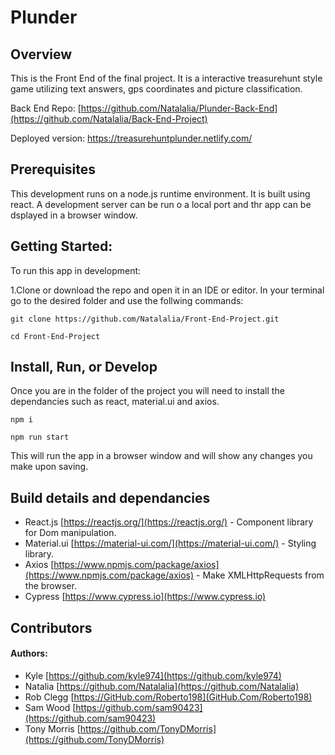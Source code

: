 # Plunder

## Overview

This is the Front End of the final project. It is a interactive treasurehunt style game utilizing text answers, gps coordinates and picture classification.

Back End Repo: [https://github.com/Natalalia/Plunder-Back-End](https://github.com/Natalalia/Back-End-Project)

Deployed version: https://treasurehuntplunder.netlify.com/

## Prerequisites

This development runs on a node.js runtime environment. It is built using react. A development server can be run o a local port and thr app can be dsplayed in a browser window.

## Getting Started:

To run this app in development:

1.Clone or download the repo and open it in an IDE or editor. In your terminal go to the desired folder and use the follwing commands:

```
git clone https://github.com/Natalalia/Front-End-Project.git

cd Front-End-Project

```

## Install, Run, or Develop

Once you are in the folder of the project you will need to install the dependancies such as react, material.ui and axios.

```
npm i

npm run start
```

This will run the app in a browser window and will show any changes you make upon saving.

## Build details and dependancies

- React.js [https://reactjs.org/](https://reactjs.org/) - Component library for Dom manipulation.
- Material.ui [https://material-ui.com/](https://material-ui.com/) - Styling library.
- Axios [https://www.npmjs.com/package/axios](https://www.npmjs.com/package/axios) - Make XMLHttpRequests from the browser.
- Cypress [https://www.cypress.io](https://www.cypress.io)

## Contributors

#### Authors:

- Kyle [https://github.com/kyle974](https://github.com/kyle974)
- Natalia [https://github.com/Natalalia](https://github.com/Natalalia)
- Rob Clegg [https://GitHub.com/Roberto198](GitHub.Com/Roberto198)
- Sam Wood [https://github.com/sam90423](https://github.com/sam90423)
- Tony Morris [https://github.com/TonyDMorris](https://github.com/TonyDMorris)
